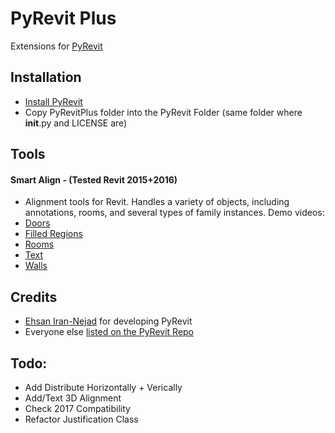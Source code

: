 # PyRevit Plus

Extensions for [PyRevit](https://raw.githubusercontent.com/eirannejad/pyRevit/master/README.md)

## Installation
* [Install PyRevit](https://github.com/eirannejad/pyRevit/)
* Copy PyRevitPlus folder into the PyRevit Folder (same folder where __init__.py and LICENSE are)

## Tools
#### Smart Align - (Tested Revit 2015+2016)
* Alignment tools for Revit. Handles a variety of objects, including annotations, rooms, and several types of family instances. Demo videos:
* [Doors](https://www.dropbox.com/s/wgczdhv7esplywv/Doors.flv?dl=0)
* [Filled Regions](https://www.dropbox.com/s/0fpxxx7twrp51mo/Filed%20Regions.flv?dl=0)
* [Rooms](https://www.dropbox.com/s/626mje9hwoxzzea/Rooms.flv?dl=0)
* [Text](https://www.dropbox.com/s/70i8txw56iz4ujd/Text.flv?dl=0)
* [Walls](https://www.dropbox.com/s/qj6o3bv6x9q0ezn/Walls.flv?dl=0)

## Credits
* [Ehsan Iran-Nejad](https://github.com/eirannejad) for developing PyRevit
* Everyone else  [listed on the PyRevit Repo](https://github.com/eirannejad/pyRevit/blob/master/README.md#credits)

## Todo:
* Add Distribute Horizontally + Verically
* Add/Text 3D Alignment
* Check 2017 Compatibility
* Refactor Justification Class
